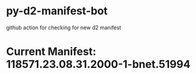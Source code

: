 # py-d2-manifest-bot
github action for checking for new d2 manifest

# Current Manifest: 118571.23.08.31.2000-1-bnet.51994